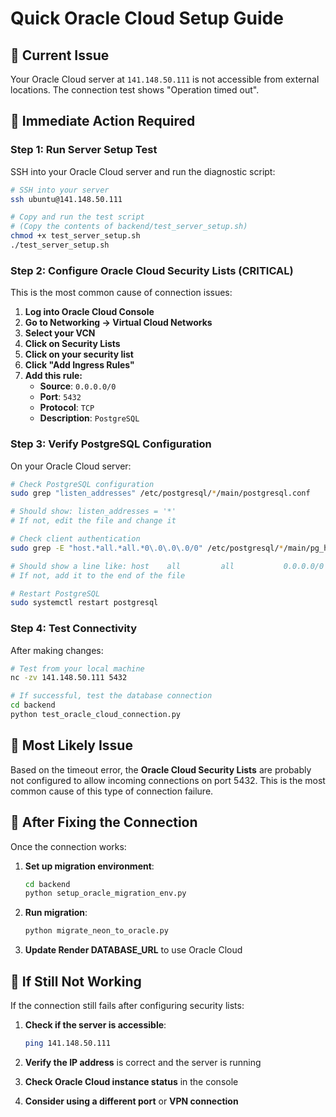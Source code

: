 # Quick Oracle Cloud Setup Guide

## 🚨 **Current Issue**
Your Oracle Cloud server at `141.148.50.111` is not accessible from external locations. The connection test shows "Operation timed out".

## 🔧 **Immediate Action Required**

### **Step 1: Run Server Setup Test**
SSH into your Oracle Cloud server and run the diagnostic script:

```bash
# SSH into your server
ssh ubuntu@141.148.50.111

# Copy and run the test script
# (Copy the contents of backend/test_server_setup.sh)
chmod +x test_server_setup.sh
./test_server_setup.sh
```

### **Step 2: Configure Oracle Cloud Security Lists (CRITICAL)**

This is the most common cause of connection issues:

1. **Log into Oracle Cloud Console**
2. **Go to Networking → Virtual Cloud Networks**
3. **Select your VCN**
4. **Click on Security Lists**
5. **Click on your security list**
6. **Click "Add Ingress Rules"**
7. **Add this rule:**
   - **Source**: `0.0.0.0/0`
   - **Port**: `5432`
   - **Protocol**: `TCP`
   - **Description**: `PostgreSQL`

### **Step 3: Verify PostgreSQL Configuration**

On your Oracle Cloud server:

```bash
# Check PostgreSQL configuration
sudo grep "listen_addresses" /etc/postgresql/*/main/postgresql.conf

# Should show: listen_addresses = '*'
# If not, edit the file and change it

# Check client authentication
sudo grep -E "host.*all.*all.*0\.0\.0\.0/0" /etc/postgresql/*/main/pg_hba.conf

# Should show a line like: host    all         all           0.0.0.0/0               md5
# If not, add it to the end of the file

# Restart PostgreSQL
sudo systemctl restart postgresql
```

### **Step 4: Test Connectivity**

After making changes:

```bash
# Test from your local machine
nc -zv 141.148.50.111 5432

# If successful, test the database connection
cd backend
python test_oracle_cloud_connection.py
```

## 🎯 **Most Likely Issue**

Based on the timeout error, the **Oracle Cloud Security Lists** are probably not configured to allow incoming connections on port 5432. This is the most common cause of this type of connection failure.

## 📝 **After Fixing the Connection**

Once the connection works:

1. **Set up migration environment**:
   ```bash
   cd backend
   python setup_oracle_migration_env.py
   ```

2. **Run migration**:
   ```bash
   python migrate_neon_to_oracle.py
   ```

3. **Update Render DATABASE_URL** to use Oracle Cloud

## 🚨 **If Still Not Working**

If the connection still fails after configuring security lists:

1. **Check if the server is accessible**:
   ```bash
   ping 141.148.50.111
   ```

2. **Verify the IP address** is correct and the server is running

3. **Check Oracle Cloud instance status** in the console

4. **Consider using a different port** or **VPN connection**
